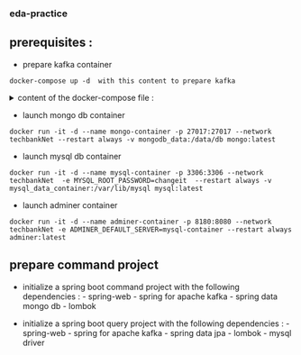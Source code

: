 ### eda-practice

## prerequisites :
- prepare kafka container 
```shell
docker-compose up -d  with this content to prepare kafka 
```
<details>
  
  <summary> content of the docker-compose file : </summary>
  
```shell
version: "3.4"

services:
  zookeeper:
    image: bitnami/zookeeper
    restart: always
    ports:
      - "2181:2181"
    volumes:
      - "zookeeper_data:/bitnami"
    environment:
      - ALLOW_ANONYMOUS_LOGIN=yes
  kafka:
    image: bitnami/kafka
    ports:
      - "9092:9092"
    restart: always
    volumes:
      - "kafka_data:/bitnami"
    environment:
      - KAFKA_ZOOKEEPER_CONNECT=zookeeper:2181
      - ALLOW_PLAINTEXT_LISTENER=yes
      - KAFKA_LISTENERS=PLAINTEXT://:9092
      - KAFKA_ADVERTISED_LISTENERS=PLAINTEXT://localhost:9092
    depends_on:
      - zookeeper

volumes:
  zookeeper_data:
    driver: local
  kafka_data:
    driver: local
   
networks:
  default:
    external:
      name: techbankNet
```

  </details>
  
 
- launch mongo db container

```shell
docker run -it -d --name mongo-container -p 27017:27017 --network techbankNet --restart always -v mongodb_data:/data/db mongo:latest
```
- launch mysql db container
```shell
docker run -it -d --name mysql-container -p 3306:3306 --network techbankNet  -e MYSQL_ROOT_PASSWORD=changeit  --restart always -v mysql_data_container:/var/lib/mysql mysql:latest
```

- launch adminer container
```shell
docker run -it -d --name adminer-container -p 8180:8080 --network techbankNet -e ADMINER_DEFAULT_SERVER=mysql-container --restart always adminer:latest
```
## prepare command project
- initialize a spring boot command project with the following dependencies :
      - spring-web
      - spring for apache kafka
      - spring data mongo db
      - lombok

- initialize a spring boot query project with the following dependencies :
      - spring-web
      - spring for apache kafka
      - spring data jpa
      - lombok
      - mysql driver
 


